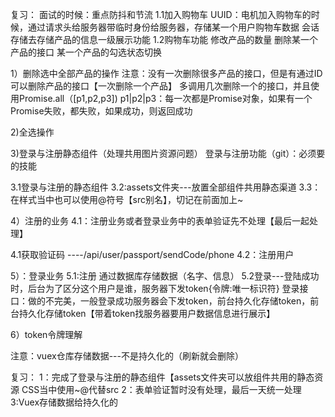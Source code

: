 复习：
面试的时候：重点防抖和节流
1.1加入购物车
UUID：电机加入购物车的时候，通过请求头给服务器带临时身份给服务器，存储某一个用户购物车数据
会话存储去存储产品的信息一级展示功能
1.2购物车功能
修改产品的数量
删除某一个产品的接口
某一个产品的勾选状态切换


1）删除选中全部产品的操作
注意：没有一次删除很多产品的接口，但是有通过ID可以删除产品的接口【一次删除一个产品】
多调用几次删除一个的接口，并且使用Promise.all（[p1,p2,p3])
p1|p2|p3：每一次都是Promise对象，如果有一个Promise失败，都失败，如果成功，则返回成功

2)全选操作

3)登录与注册静态组件（处理共用图片资源问题）
登录与注册功能（git）：必须要的技能

3.1登录与注册的静态组件
3.2:assets文件夹---放置全部组件共用静态渠道
3.3：在样式当中也可以使用@符号【src别名】，切记在前面加上~

4）注册的业务
4.1：注册业务或者登录业务中的表单验证先不处理【最后一起处理】

4.1获取验证码  ----/api/user/passport/sendCode/phone
4.2：注册用户

5）：登录业务
5.1:注册  通过数据库存储数据（名字、信息）
5.2登录---登陆成功时，后台为了区分这个用户是谁，服务器下发token{令牌:唯一标识符}
登录接口：做的不完美，一般登录成功服务器会下发token，前台持久化存储token，前台持久化存储token【带着token找服务器要用户数据信息进行展示】

6）token令牌理解

注意：vuex仓库存储数据---不是持久化的（刷新就会删除）



复习：
1：完成了登录与注册的静态组件【assets文件夹可以放组件共用的静态资源 CSS当中使用~@代替src
2：表单验证暂时没有处理，最后一天统一处理
3:Vuex存储数据给持久化的